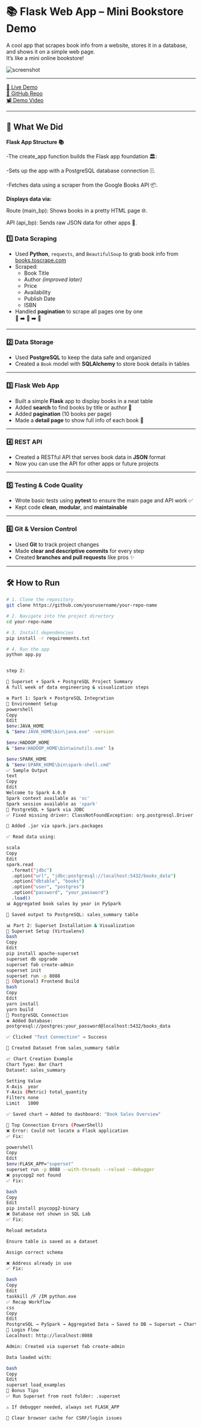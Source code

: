 # 📚 Flask Web App – Mini Bookstore Demo

A cool app that scrapes book info from a website, stores it in a database, and shows it on a simple web page.  
It’s like a mini online bookstore! 

![screenshot](preview.png) <!-- replace preview.png with your image file name -->

---

[🔗 Live Demo](https://your-live-demo-link.com) &nbsp;&nbsp;&nbsp;  
[📂 GitHub Repo](https://github.com/yourusername/your-repo-name) &nbsp;&nbsp;&nbsp;  
[📽️ Demo Video](https://your-video-link.com)

---

## 🚀 What We Did
**Flask App Structure 📚**

-The create_app function builds the Flask app foundation 🏛️:

-Sets up the app with a PostgreSQL database connection 🗄️.

-Fetches data using a scraper from the Google Books API 📦.

**Displays data via:**

Route (main_bp): Shows books in a pretty HTML page 🌐.

API (api_bp): Sends raw JSON data for other apps 🚀.


### 1️⃣ Data Scraping
- Used **Python**, `requests`, and `BeautifulSoup` to grab book info from [books.toscrape.com](http://books.toscrape.com)
- Scraped:
  - Book Title
  - Author *(improved later)*
  - Price
  - Availability
  - Publish Date
  - ISBN
- Handled **pagination** to scrape all pages one by one  
  📄 ➡️ 📄 ➡️ 📄

---

### 2️⃣ Data Storage
- Used **PostgreSQL** to keep the data safe and organized
- Created a `Book` model with **SQLAlchemy** to store book details in tables

---

### 3️⃣ Flask Web App
- Built a simple **Flask** app to display books in a neat table
- Added **search** to find books by title or author 🔎
- Added **pagination** (10 books per page)
- Made a **detail page** to show full info of each book 📖

---

### 4️⃣ REST API
- Created a RESTful API that serves book data in **JSON** format
- Now you can use the API for other apps or future projects

---

### 5️⃣ Testing & Code Quality
- Wrote basic tests using **pytest** to ensure the main page and API work ✅
- Kept code **clean**, **modular**, and **maintainable**

---

### 6️⃣ Git & Version Control
- Used **Git** to track project changes
- Made **clear and descriptive commits** for every step
- Created **branches and pull requests** like pros ✨

---

## 🛠️ How to Run

```bash
# 1. Clone the repository
git clone https://github.com/yourusername/your-repo-name

# 2. Navigate into the project directory
cd your-repo-name

# 3. Install dependencies
pip install -r requirements.txt

# 4. Run the app
python app.py


step 2:

📘 Superset + Spark + PostgreSQL Project Summary
A full week of data engineering & visualization steps

⚙️ Part 1: Spark + PostgreSQL Integration
🔧 Environment Setup
powershell
Copy
Edit
$env:JAVA_HOME
& "$env:JAVA_HOME\bin\java.exe" -version

$env:HADOOP_HOME
& "$env:HADOOP_HOME\bin\winutils.exe" ls

$env:SPARK_HOME
& "$env:SPARK_HOME\bin\spark-shell.cmd"
✅ Sample Output
text
Copy
Edit
Welcome to Spark 4.0.0
Spark context available as 'sc'
Spark session available as 'spark'
🐘 PostgreSQL + Spark via JDBC
✅ Fixed missing driver: ClassNotFoundException: org.postgresql.Driver

🔗 Added .jar via spark.jars.packages

✅ Read data using:

scala
Copy
Edit
spark.read
  .format("jdbc")
  .option("url", "jdbc:postgresql://localhost:5432/books_data")
  .option("dbtable", "books")
  .option("user", "postgres")
  .option("password", "your_password")
  .load()
📊 Aggregated book sales by year in PySpark

📁 Saved output to PostgreSQL: sales_summary table

📊 Part 2: Superset Installation & Visualization
🧰 Superset Setup (Virtualenv)
bash
Copy
Edit
pip install apache-superset
superset db upgrade
superset fab create-admin
superset init
superset run -p 8088
🧱 (Optional) Frontend Build
bash
Copy
Edit
yarn install
yarn build
🐘 PostgreSQL Connection
➕ Added Database:
postgresql://postgres:your_password@localhost:5432/books_data

✅ Clicked "Test Connection" → Success

🔄 Created Dataset from sales_summary table

📈 Chart Creation Example
Chart Type: Bar Chart
Dataset: sales_summary

Setting	Value
X-Axis	year
Y-Axis (Metric)	total_quantity
Filters	none
Limit	1000

✅ Saved chart → Added to dashboard: "Book Sales Overview"

🐞 Top Connection Errors (PowerShell)
❌ Error: Could not locate a Flask application
✅ Fix:

powershell
Copy
Edit
$env:FLASK_APP="superset"
superset run -p 8088 --with-threads --reload --debugger
❌ psycopg2 not found
✅ Fix:

bash
Copy
Edit
pip install psycopg2-binary
❌ Database not shown in SQL Lab
✅ Fix:

Reload metadata

Ensure table is saved as a dataset

Assign correct schema

❌ Address already in use
✅ Fix:

bash
Copy
Edit
taskkill /F /IM python.exe
✅ Recap Workflow
css
Copy
Edit
PostgreSQL → PySpark → Aggregated Data → Saved to DB → Superset → Chart → Dashboard
🔐 Login Flow
Localhost: http://localhost:8088

Admin: Created via superset fab create-admin

Data loaded with:

bash
Copy
Edit
superset load_examples
🧠 Bonus Tips
✅ Run Superset from root folder: .superset

⚠ If debugger needed, always set FLASK_APP

🧹 Clear browser cache for CSRF/login issues
